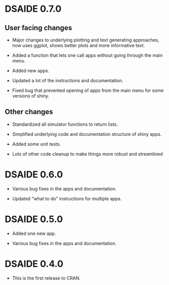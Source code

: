 # DSAIDE 0.7.0

## User facing changes

* Major changes to underlying plotting and text generating approaches, now uses ggplot, shows better plots and more informative text.

* Added a function that lets one call apps without going through the main menu.

* Added new apps.

* Updated a lot of the instructions and documentation.

* Fixed bug that prevented opening of apps from the main menu for some versions of shiny.

## Other changes

* Standardized all simulator functions to return lists.

* Simplified underlying code and documentation structure of shiny apps.

* Added some unit tests.

* Lots of other code cleanup to make things more robust and streamlined


# DSAIDE 0.6.0

* Various bug fixes in the apps and documentation.

* Updated "what to do" instructions for multiple apps.

# DSAIDE 0.5.0

* Added one new app.

* Various bug fixes in the apps and documentation.


# DSAIDE 0.4.0

* This is the first release to CRAN.
